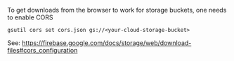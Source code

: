 To get downloads from the browser to work for storage buckets, one needs to enable CORS

`gsutil cors set cors.json gs://<your-cloud-storage-bucket>`

See: https://firebase.google.com/docs/storage/web/download-files#cors_configuration